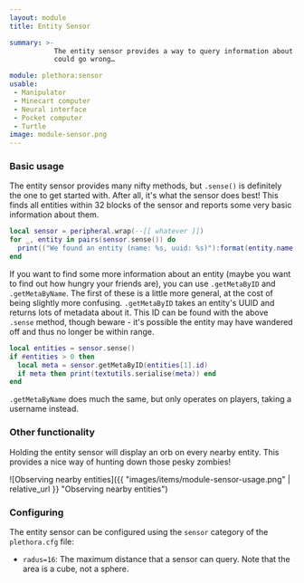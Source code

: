 ```yaml
---
layout: module
title: Entity Sensor

summary: >-
           The entity sensor provides a way to query information about surrounding entities. There are so many ways this
           could go wrong…

module: plethora:sensor
usable:
 - Manipulator
 - Minecart computer
 - Neural interface
 - Pocket computer
 - Turtle
image: module-sensor.png
---
```


### Basic usage
The entity sensor provides many nifty methods, but `.sense()` is definitely the one to get started with. After all, it's
what the sensor does best! This finds all entities within 32 blocks of the sensor and reports some very basic
information about them.

```lua
local sensor = peripheral.wrap(--[[ whatever ]])
for _, entity in pairs(sensor.sense()) do
  print(("We found an entity (name: %s, uuid: %s)"):format(entity.name, entity.id))
end
```

If you want to find some more information about an entity (maybe you want to find out how hungry your friends are), you
can use `.getMetaByID` and `.getMetaByName`. The first of these is a little more general, at the cost of being slightly
more confusing. `.getMetaByID` takes an entity's UUID and returns lots of metadata about it. This ID can be found with
the above `.sense` method, though beware - it's possible the entity may have wandered off and thus no longer be within
range.

```lua
local entities = sensor.sense()
if #entities > 0 then
  local meta = sensor.getMetaByID(entities[1].id)
  if meta then print(textutils.serialise(meta)) end
end
```

`.getMetaByName` does much the same, but only operates on players, taking a username instead.

### Other functionality
Holding the entity sensor will display an orb on every nearby entity. This provides a nice way of hunting down those
pesky zombies!

![Observing nearby entities]({{ "images/items/module-sensor-usage.png" | relative_url }} "Observing nearby entities")

### Configuring
The entity sensor can be configured using the `sensor` category of the `plethora.cfg` file:

 - `radus=16`: The maximum distance that a sensor can query. Note that the area is a cube, not a sphere.
